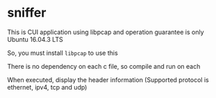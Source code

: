 # sniffer

This is CUI application using libpcap and operation guarantee is only Ubuntu 16.04.3 LTS

So, you must install `libpcap` to use this

There is no dependency on each c file, so compile and run on each

When executed, display the header information (Supported protocol is ethernet, ipv4, tcp and udp)
